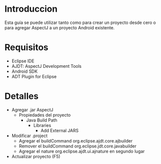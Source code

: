 # Introduccion #

Esta guía se puede utilizar tanto como para crear un proyecto desde cero o para agregar AspectJ a un proyecto Android existente.

# Requisitos #
  * Eclipse IDE
  * AJDT: AspectJ Development Tools
  * Android SDK
  * ADT Plugin for Eclipse

# Detalles #
  * Agregar .jar AspectJ
    * Propiedades del proyecto
      * Java Build Path
        * Libraries
          * Add External JARS
  * Modificar .project
    * Agregar el buildCommand org.eclipse.ajdt.core.ajbuilder
    * Remover el buildCommand org.eclipse.jdt.core.javabuilder
    * Agregar el nature org.eclipse.ajdt.ui.ajnature en segundo lugar
  * Actualizar proyecto (F5)